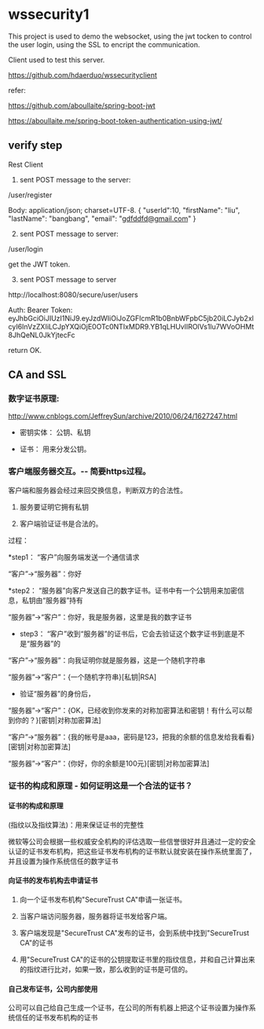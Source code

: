 # wssecurity1

This project is used to demo the websocket, using the jwt tocken to control the user login, using the SSL to encript the communication.

Client used to test this server.

https://github.com/hdaerduo/wssecurityclient

  
refer:

https://github.com/aboullaite/spring-boot-jwt

https://aboullaite.me/spring-boot-token-authentication-using-jwt/


## verify step

Rest Client

1. sent POST message to the server:

/user/register

Body: application/json; charset=UTF-8. 
{
			"userId":10,
			"firstName": "liu",
			"lastName": "bangbang",
		     "email": "gdfddfd@gmail.com"
}

2. sent POST message to server:

/user/login

get the JWT token.

3. sent POST message to server

http://localhost:8080/secure/user/users

Auth: Bearer Token: eyJhbGciOiJIUzI1NiJ9.eyJzdWIiOiJoZGFlcmR1b0BnbWFpbC5jb20iLCJyb2xlcyI6InVzZXIiLCJpYXQiOjE0OTc0NTIxMDR9.YB1qLHUvlIROlVs1lu7WVoOHMt8JhQeNL0JkYjtecFc

return OK.


## CA and SSL

### 数字证书原理:

http://www.cnblogs.com/JeffreySun/archive/2010/06/24/1627247.html

* 密钥实体： 公钥、私钥

* 证书： 用来分发公钥。

### 客户端服务器交互。-- 简要https过程。

客户端和服务器会经过来回交换信息，判断双方的合法性。

1. 服务要证明它拥有私钥

2. 客户端验证证书是合法的。

过程：

*step1： “客户”向服务端发送一个通信请求

“客户”->“服务器”：你好

*step2： “服务器”向客户发送自己的数字证书。证书中有一个公钥用来加密信息，私钥由“服务器”持有

“服务器”->“客户”：你好，我是服务器，这里是我的数字证书 

* step3： “客户”收到“服务器”的证书后，它会去验证这个数字证书到底是不是“服务器”的

“客户”->“服务器”：向我证明你就是服务器，这是一个随机字符串     

“服务器”->“客户”：{一个随机字符串}[私钥|RSA]

*  验证“服务器”的身份后，

“服务器”->“客户”：{OK，已经收到你发来的对称加密算法和密钥！有什么可以帮到你的？}[密钥|对称加密算法]

“客户”->“服务器”：{我的帐号是aaa，密码是123，把我的余额的信息发给我看看}[密钥|对称加密算法]

“服务器”->“客户”：{你好，你的余额是100元}[密钥|对称加密算法]


### 证书的构成和原理 - 如何证明这是一个合法的证书？

#### 证书的构成和原理

(指纹以及指纹算法)：用来保证证书的完整性

微软等公司会根据一些权威安全机构的评估选取一些信誉很好并且通过一定的安全认证的证书发布机构，把这些证书发布机构的证书默认就安装在操作系统里面了，并且设置为操作系统信任的数字证书

#### 向证书的发布机构去申请证书

1. 向一个证书发布机构"SecureTrust CA"申请一张证书。

2. 当客户端访问服务器，服务器将证书发给客户端。

3. 客户端发现是"SecureTrust CA"发布的证书，会到系统中找到"SecureTrust CA"的证书

4. 用"SecureTrust CA"的证书的公钥提取证书里的指纹信息，并和自己计算出来的指纹进行比对，如果一致，那么收到的证书是可信的。

#### 自己发布证书，公司内部使用

公司可以自己给自己生成一个证书，在公司的所有机器上把这个证书设置为操作系统信任的证书发布机构的证书



